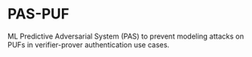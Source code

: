 # PAS-PUF
ML Predictive Adversarial System (PAS) to prevent modeling attacks on PUFs in verifier-prover authentication use cases.
